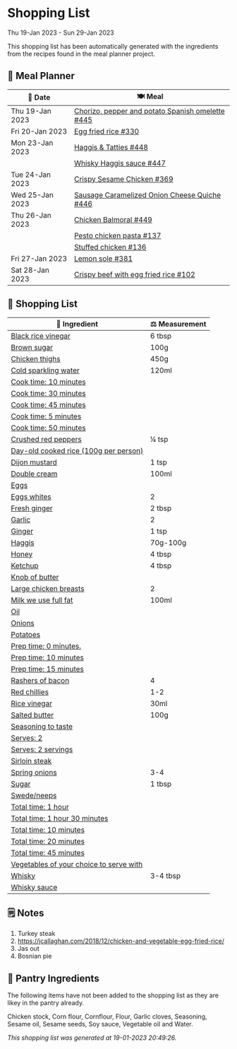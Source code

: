 # Shopping List

Thu 19-Jan 2023 - Sun 29-Jan 2023

This shopping list has been automatically generated with the ingredients from the recipes found in the meal planner project.

## 📅 Meal Planner

|📅 Date| 🍽️ Meal|
|----|----|
|Thu 19-Jan 2023|[Chorizo, pepper and potato Spanish omelette #445](https://github.com/jcallaghan/The-Cookbook/issues/445)|
|Fri 20-Jan 2023|[Egg fried rice #330](https://github.com/jcallaghan/The-Cookbook/issues/330)|
|Mon 23-Jan 2023|[Haggis & Tatties #448](https://github.com/jcallaghan/The-Cookbook/issues/448)|
||[Whisky Haggis sauce #447](https://github.com/jcallaghan/The-Cookbook/issues/447)|
|Tue 24-Jan 2023|[Crispy Sesame Chicken #369](https://github.com/jcallaghan/The-Cookbook/issues/369)|
|Wed 25-Jan 2023|[Sausage Caramelized Onion Cheese Quiche #446](https://github.com/jcallaghan/The-Cookbook/issues/446)|
|Thu 26-Jan 2023|[Chicken Balmoral #449](https://github.com/jcallaghan/The-Cookbook/issues/449)|
||[Pesto chicken pasta #137](https://github.com/jcallaghan/The-Cookbook/issues/137)|
||[Stuffed chicken #136](https://github.com/jcallaghan/The-Cookbook/issues/136)|
|Fri 27-Jan 2023|[Lemon sole #381](https://github.com/jcallaghan/The-Cookbook/issues/381)|
|Sat 28-Jan 2023|[Crispy beef with egg fried rice #102](https://github.com/jcallaghan/The-Cookbook/issues/102)|

## 🛒 Shopping List

| 🍌 Ingredient| ⚖️ Measurement|
|----------|-----------|
|[Black rice vinegar](https://www.sainsburys.co.uk/gol-ui/SearchResults/Black%20rice%20vinegar)|6 tbsp|
|[Brown sugar](https://www.sainsburys.co.uk/gol-ui/SearchResults/Brown%20sugar)|100g|
|[Chicken thighs](https://www.sainsburys.co.uk/gol-ui/SearchResults/Chicken%20thighs)|450g|
|[Cold sparkling water](https://www.sainsburys.co.uk/gol-ui/SearchResults/Cold%20sparkling%20water)|120ml|
|[Cook time: 10 minutes](https://www.sainsburys.co.uk/gol-ui/SearchResults/Cook%20time:%2010%20minutes)||
|[Cook time: 30 minutes](https://www.sainsburys.co.uk/gol-ui/SearchResults/Cook%20time:%2030%20minutes)||
|[Cook time: 45 minutes](https://www.sainsburys.co.uk/gol-ui/SearchResults/Cook%20time:%2045%20minutes)||
|[Cook time: 5 minutes](https://www.sainsburys.co.uk/gol-ui/SearchResults/Cook%20time:%205%20minutes)||
|[Cook time: 50 minutes](https://www.sainsburys.co.uk/gol-ui/SearchResults/Cook%20time:%2050%20minutes)||
|[Crushed red peppers](https://www.sainsburys.co.uk/gol-ui/SearchResults/Crushed%20red%20peppers)|¼ tsp|
|[Day-old cooked rice (100g per person)](https://www.sainsburys.co.uk/gol-ui/SearchResults/Day-old%20cooked%20rice%20(100g%20per%20person))||
|[Dijon mustard](https://www.sainsburys.co.uk/gol-ui/SearchResults/Dijon%20mustard)|1 tsp|
|[Double cream](https://www.sainsburys.co.uk/gol-ui/SearchResults/Double%20cream)|100ml|
|[Eggs](https://www.sainsburys.co.uk/gol-ui/SearchResults/Eggs)||
|[Eggs whites](https://www.sainsburys.co.uk/gol-ui/SearchResults/Eggs%20whites)|2|
|[Fresh ginger](https://www.sainsburys.co.uk/gol-ui/SearchResults/Fresh%20ginger)|2 tbsp|
|[Garlic](https://www.sainsburys.co.uk/gol-ui/SearchResults/Garlic)|2|
|[Ginger](https://www.sainsburys.co.uk/gol-ui/SearchResults/Ginger)|1 tsp|
|[Haggis](https://www.sainsburys.co.uk/gol-ui/SearchResults/Haggis)|70g-100g|
|[Honey](https://www.sainsburys.co.uk/gol-ui/SearchResults/Honey)|4 tbsp|
|[Ketchup](https://www.sainsburys.co.uk/gol-ui/SearchResults/Ketchup)|4 tbsp|
|[Knob of butter](https://www.sainsburys.co.uk/gol-ui/SearchResults/Knob%20of%20butter)||
|[Large chicken breasts](https://www.sainsburys.co.uk/gol-ui/SearchResults/Large%20chicken%20breasts)|2|
|[Milk we use full fat](https://www.sainsburys.co.uk/gol-ui/SearchResults/Milk%20we%20use%20full%20fat)|100ml|
|[Oil](https://www.sainsburys.co.uk/gol-ui/SearchResults/Oil)||
|[Onions](https://www.sainsburys.co.uk/gol-ui/SearchResults/Onions)||
|[Potatoes](https://www.sainsburys.co.uk/gol-ui/SearchResults/Potatoes)||
|[Prep time: 0 minutes.](https://www.sainsburys.co.uk/gol-ui/SearchResults/Prep%20time:%200%20minutes.)||
|[Prep time: 10 minutes](https://www.sainsburys.co.uk/gol-ui/SearchResults/Prep%20time:%2010%20minutes)||
|[Prep time: 15 minutes](https://www.sainsburys.co.uk/gol-ui/SearchResults/Prep%20time:%2015%20minutes)||
|[Rashers of bacon](https://www.sainsburys.co.uk/gol-ui/SearchResults/Rashers%20of%20bacon)|4|
|[Red chillies](https://www.sainsburys.co.uk/gol-ui/SearchResults/Red%20chillies)|1-2|
|[Rice vinegar](https://www.sainsburys.co.uk/gol-ui/SearchResults/Rice%20vinegar)|30ml|
|[Salted butter](https://www.sainsburys.co.uk/gol-ui/SearchResults/Salted%20butter)|100g|
|[Seasoning to taste](https://www.sainsburys.co.uk/gol-ui/SearchResults/Seasoning%20to%20taste)||
|[Serves: 2](https://www.sainsburys.co.uk/gol-ui/SearchResults/Serves:%202)||
|[Serves: 2 servings](https://www.sainsburys.co.uk/gol-ui/SearchResults/Serves:%202%20servings)||
|[Sirloin steak](https://www.sainsburys.co.uk/gol-ui/SearchResults/Sirloin%20steak)||
|[Spring onions](https://www.sainsburys.co.uk/gol-ui/SearchResults/Spring%20onions)|3-4|
|[Sugar](https://www.sainsburys.co.uk/gol-ui/SearchResults/Sugar)|1 tbsp|
|[Swede/neeps](https://www.sainsburys.co.uk/gol-ui/SearchResults/Swede/neeps)||
|[Total time: 1 hour](https://www.sainsburys.co.uk/gol-ui/SearchResults/Total%20time:%201%20hour)||
|[Total time: 1 hour 30 minutes](https://www.sainsburys.co.uk/gol-ui/SearchResults/Total%20time:%201%20hour%2030%20minutes)||
|[Total time: 10 minutes](https://www.sainsburys.co.uk/gol-ui/SearchResults/Total%20time:%2010%20minutes)||
|[Total time: 20 minutes](https://www.sainsburys.co.uk/gol-ui/SearchResults/Total%20time:%2020%20minutes)||
|[Total time: 45 minutes](https://www.sainsburys.co.uk/gol-ui/SearchResults/Total%20time:%2045%20minutes)||
|[Vegetables of your choice to serve with](https://www.sainsburys.co.uk/gol-ui/SearchResults/Vegetables%20of%20your%20choice%20to%20serve%20with)||
|[Whisky](https://www.sainsburys.co.uk/gol-ui/SearchResults/Whisky)|3-4 tbsp|
|[Whisky sauce](https://www.sainsburys.co.uk/gol-ui/SearchResults/Whisky%20sauce)||

## 🗒️ Notes

1. Turkey steak
1. https://jcallaghan.com/2018/12/chicken-and-vegetable-egg-fried-rice/
1. Jas out
1. Bosnian pie

## 🏪 Pantry Ingredients

The following items have not been added to the shopping list as they are likey in the pantry already.

Chicken stock, Corn flour, Cornflour, Flour, Garlic cloves, Seasoning, Sesame oil, Sesame seeds, Soy sauce, Vegetable oil and Water.


_This shopping list was generated at 19-01-2023 20:49:26._